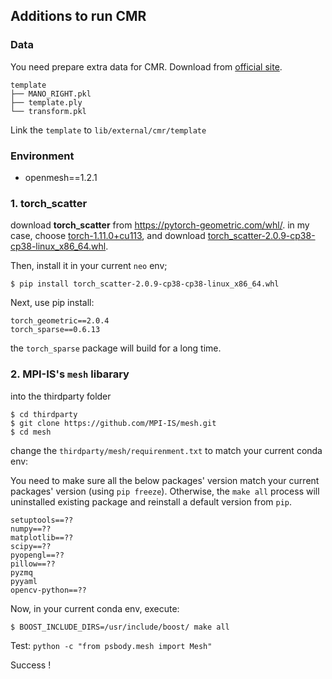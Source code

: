 ## Additions to run CMR

### Data

You need prepare extra data for CMR. Download from [official site](https://drive.google.com/drive/folders/1MIE0Jo01blG6RWo2trQbXlQ92tMOaLx*?usp=sharing).

```
template
├── MANO_RIGHT.pkl
├── template.ply
└── transform.pkl
```

Link the `template` to `lib/external/cmr/template`

### Environment

- openmesh==1.2.1

### 1. torch_scatter

download **torch_scatter** from https://pytorch-geometric.com/whl/.
in my case, choose [torch-1.11.0+cu113](), and download
[torch_scatter-2.0.9-cp38-cp38-linux_x86_64.whl](https://data.pyg.org/whl/torch-1.11.0%2Bcu113/torch_scatter-2.0.9-cp38-cp38-linux_x86_64.whl).

Then, install it in your current `neo` env;

```shell
$ pip install torch_scatter-2.0.9-cp38-cp38-linux_x86_64.whl
```

Next, use pip install:

```
torch_geometric==2.0.4
torch_sparse==0.6.13
```

the `torch_sparse` package will build for a long time.

### 2. MPI-IS's `mesh` libarary

into the thirdparty folder

```shell
$ cd thirdparty
$ git clone https://github.com/MPI-IS/mesh.git
$ cd mesh
```

change the `thirdparty/mesh/requirenment.txt` to match your current conda env:

You need to make sure all the below packages' version match your current packages' version (using `pip freeze`).
Otherwise, the `make all` process will uninstalled existing package and reinstall a default version from `pip`.

```
setuptools==??
numpy==??
matplotlib==??
scipy==??
pyopengl==??
pillow==??
pyzmq
pyyaml
opencv-python==??
```

Now, in your current conda env, execute:

```shell
$ BOOST_INCLUDE_DIRS=/usr/include/boost/ make all
```

Test:
`python -c "from psbody.mesh import Mesh"`

Success !
